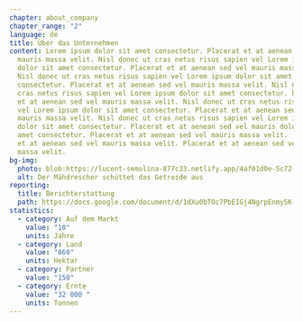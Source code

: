 ```yaml
---
chapter: about_company
chapter_range: "2"
language: de
title: Über das Unternehmen
content: Lorem ipsum dolor sit amet consectetur. Placerat et at aenean sed vel
  mauris massa velit. Nisl donec ut cras netus risus sapien vel Lorem ipsum
  dolor sit amet consectetur. Placerat et at aenean sed vel mauris massa velit.
  Nisl donec ut cras netus risus sapien vel Lorem ipsum dolor sit amet
  consectetur. Placerat et at aenean sed vel mauris massa velit. Nisl donec ut
  cras netus risus sapien vel Lorem ipsum dolor sit amet consectetur. Placerat
  et at aenean sed vel mauris massa velit. Nisl donec ut cras netus risus sapien
  vel Lorem ipsum dolor sit amet consectetur. Placerat et at aenean sed vel
  mauris massa velit. Nisl donec ut cras netus risus sapien vel Lorem ipsum
  dolor sit amet consectetur. Placerat et at aenean sed vel mauris dolor sit
  amet consectetur. Placerat et at aenean sed vel mauris massa velit.  Placerat
  et at aenean sed vel mauris massa velit. Placerat et at aenean sed vel mauris
  massa velit.
bg-img:
  photo: blob:https://lucent-semolina-877c33.netlify.app/4af01d0e-5c72-43a4-b35b-edc0a015e3a8
  alt: Der Mähdrescher schüttet das Getreide aus
reporting:
  title: Berichterstattung
  path: https://docs.google.com/document/d/1dXu0bTOc7PbEIGj4NgrpEnmy5K-TisRcgOisJoHr3Cw/edit?usp=sharing
statistics:
  - category: Auf dem Markt
    value: "10"
    units: Jahre
  - category: Land
    value: "860"
    units: Hektar
  - category: Partner
    value: "150"
  - category: Ernte
    value: "32 000 "
    units: Tonnen
---
```

